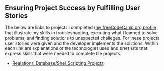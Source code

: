 ## Ensuring  Project Success by Fulfilling User Stories
The below are links to projects I completed ([my freeCodeCamp.org profile](https://www.freecodecamp.org/tracychacon) that illustrate my skills in troubleshooting, executing what I learned to solve problems, and finding solutions to unexpected challeges. For these projects user stories were given and the developer implements the solutions. Within each link are explanations of the technologies used and brief lists that express skills that were needed to complete the projects. 

- [Realational Database/Shell Scripting Projects](https://github.com/TracyChacon/Projects-freeCodeCamp.org/tree/master/05%20Relational%20Database)





